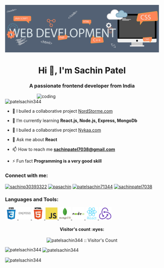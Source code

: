 ![logo](https://github.com/patelsachin344/patelsachin344/blob/main/githubBanner%5C.gif)
<h1 align="center">Hi 👋, I'm Sachin Patel</h1>
<h3 align="center">A passionate frontend developer from India</h3>
<img align="right" alt="coding" width="400px" src="https://camo.githubusercontent.com/cae12fddd9d6982901d82580bdf321d81fb299141098ca1c2d4891870827bf17/68747470733a2f2f6d69726f2e6d656469756d2e636f6d2f6d61782f313336302f302a37513379765349765f7430696f4a2d5a2e676966" />

<p align="left"> <img src="https://komarev.com/ghpvc/?username=patelsachin344&label=Profile%20views&color=0e75b6&style=flat" alt="patelsachin344" /> </p>

- 🔭 I builed a collaborative project [NordStorme.com](https://nordstrom-clone-react.netlify.app/)

- 🌱 I’m currently learning **React.js, Node.js, Express, MongoDb**

- 🔭 I builed a collaborative project [Nykaa.com](https://dreamy-gumdrop-ca3b70.netlify.app/)

- 💬 Ask me about **React**

- 📫 How to reach me **sachinpatel7038@gmail.com**

- ⚡ Fun fact **Programming is a very good skill**

<h3 align="left">Connect with me:</h3>
<p align="left">
<a href="https://twitter.com/sachinp30393322" target="blank"><img align="center" src="https://raw.githubusercontent.com/rahuldkjain/github-profile-readme-generator/master/src/images/icons/Social/twitter.svg" alt="sachinp30393322" height="30" width="40" /></a>
<a href="https://linkedin.com/in/pasachin" target="blank"><img align="center" src="https://raw.githubusercontent.com/rahuldkjain/github-profile-readme-generator/master/src/images/icons/Social/linked-in-alt.svg" alt="pasachin" height="30" width="40" /></a>
<a href="https://instagram.com/patelsachin71344" target="blank"><img align="center" src="https://raw.githubusercontent.com/rahuldkjain/github-profile-readme-generator/master/src/images/icons/Social/instagram.svg" alt="patelsachin71344" height="30" width="40" /></a>
<a href="https://www.leetcode.com/sachinpatel7038" target="blank"><img align="center" src="https://raw.githubusercontent.com/rahuldkjain/github-profile-readme-generator/master/src/images/icons/Social/leet-code.svg" alt="sachinpatel7038" height="30" width="40" /></a>
</p>

<h3 align="left">Languages and Tools:</h3>
<p align="left"> <a href="https://www.w3schools.com/css/" target="_blank" rel="noreferrer"> <img src="https://raw.githubusercontent.com/devicons/devicon/master/icons/css3/css3-original-wordmark.svg" alt="css3" width="40" height="40"/> </a> <a href="https://expressjs.com" target="_blank" rel="noreferrer"> <img src="https://raw.githubusercontent.com/devicons/devicon/master/icons/express/express-original-wordmark.svg" alt="express" width="40" height="40"/> </a> <a href="https://www.w3.org/html/" target="_blank" rel="noreferrer"> <img src="https://raw.githubusercontent.com/devicons/devicon/master/icons/html5/html5-original-wordmark.svg" alt="html5" width="40" height="40"/> </a> <a href="https://developer.mozilla.org/en-US/docs/Web/JavaScript" target="_blank" rel="noreferrer"> <img src="https://raw.githubusercontent.com/devicons/devicon/master/icons/javascript/javascript-original.svg" alt="javascript" width="40" height="40"/> </a> <a href="https://www.mongodb.com/" target="_blank" rel="noreferrer"> <img src="https://raw.githubusercontent.com/devicons/devicon/master/icons/mongodb/mongodb-original-wordmark.svg" alt="mongodb" width="40" height="40"/> </a> <a href="https://nodejs.org" target="_blank" rel="noreferrer"> <img src="https://raw.githubusercontent.com/devicons/devicon/master/icons/nodejs/nodejs-original-wordmark.svg" alt="nodejs" width="40" height="40"/> </a> <a href="https://reactjs.org/" target="_blank" rel="noreferrer"> <img src="https://raw.githubusercontent.com/devicons/devicon/master/icons/react/react-original-wordmark.svg" alt="react" width="40" height="40"/> </a> <a href="https://redux.js.org" target="_blank" rel="noreferrer"> <img src="https://raw.githubusercontent.com/devicons/devicon/master/icons/redux/redux-original.svg" alt="redux" width="40" height="40"/> </a> </p>

<h4 align="center">Visitor's count :eyes:</h4>

<p align="center"><img src="https://profile-counter.glitch.me/{patelsachin344}/count.svg" alt="patelsachin344 :: Visitor's Count" /></p>

<p><img align="left" src="https://github-readme-stats.vercel.app/api/top-langs?username=patelsachin344&show_icons=true&locale=en&layout=compact" alt="patelsachin344" /></p>

<p>&nbsp;<img align="center" src="https://github-readme-stats.vercel.app/api?username=patelsachin344&show_icons=true&locale=en" alt="patelsachin344" /></p>

<p><img align="center" src="https://github-readme-streak-stats.herokuapp.com/?user=patelsachin344&" alt="patelsachin344" /></p>
